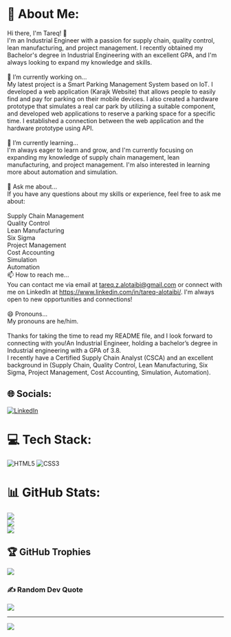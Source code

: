 # 💫 About Me:
Hi there, I'm Tareq! 👋<br>I'm an Industrial Engineer with a passion for supply chain, quality control, lean manufacturing, and project management. I recently obtained my Bachelor's degree in Industrial Engineering with an excellent GPA, and I'm always looking to expand my knowledge and skills.<br><br>🔭 I’m currently working on...<br>My latest project is a Smart Parking Management System based on IoT. I developed a web application (Karajk Website) that allows people to easily find and pay for parking on their mobile devices. I also created a hardware prototype that simulates a real car park by utilizing a suitable component, and developed web applications to reserve a parking space for a specific time. I established a connection between the web application and the hardware prototype using API.<br><br>🌱 I’m currently learning...<br>I'm always eager to learn and grow, and I'm currently focusing on expanding my knowledge of supply chain management, lean manufacturing, and project management. I'm also interested in learning more about automation and simulation.<br><br>💬 Ask me about...<br>If you have any questions about my skills or experience, feel free to ask me about:<br><br>Supply Chain Management<br>Quality Control<br>Lean Manufacturing<br>Six Sigma<br>Project Management<br>Cost Accounting<br>Simulation<br>Automation<br>📫 How to reach me...<br>You can contact me via email at tareq.z.alotaibi@gmail.com or connect with me on LinkedIn at https://www.linkedin.com/in/tareq-alotaibi/. I'm always open to new opportunities and connections!<br><br>😄 Pronouns...<br>My pronouns are he/him.<br><br>Thanks for taking the time to read my README file, and I look forward to connecting with you!An Industrial Engineer, holding a bachelor’s degree in Industrial engineering with a GPA of 3.8.<br>I recently have a Certified Supply Chain Analyst (CSCA) and an excellent background in (Supply Chain, Quality Control, Lean Manufacturing, Six Sigma, Project Management, Cost Accounting, Simulation, Automation).


## 🌐 Socials:
[![LinkedIn](https://img.shields.io/badge/LinkedIn-%230077B5.svg?logo=linkedin&logoColor=white)](https://linkedin.com/in/tareq-alotaibi) 

# 💻 Tech Stack:
![HTML5](https://img.shields.io/badge/html5-%23E34F26.svg?style=for-the-badge&logo=html5&logoColor=white) ![CSS3](https://img.shields.io/badge/css3-%231572B6.svg?style=for-the-badge&logo=css3&logoColor=white)
# 📊 GitHub Stats:
![](https://github-readme-stats.vercel.app/api?username=Tareq-Alotaibi&theme=dark&hide_border=false&include_all_commits=false&count_private=false)<br/>
![](https://github-readme-streak-stats.herokuapp.com/?user=Tareq-Alotaibi&theme=dark&hide_border=false)<br/>
![](https://github-readme-stats.vercel.app/api/top-langs/?username=Tareq-Alotaibi&theme=dark&hide_border=false&include_all_commits=false&count_private=false&layout=compact)

## 🏆 GitHub Trophies
![](https://github-profile-trophy.vercel.app/?username=Tareq-Alotaibi&theme=radical&no-frame=false&no-bg=true&margin-w=4)

### ✍️ Random Dev Quote
![](https://quotes-github-readme.vercel.app/api?type=horizontal&theme=radical)

---
[![](https://visitcount.itsvg.in/api?id=Tareq-Alotaibi&icon=0&color=0)](https://visitcount.itsvg.in)

<!-- Proudly created with GPRM ( https://gprm.itsvg.in ) -->
